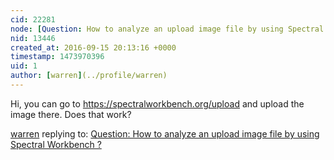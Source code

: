 ```yaml
---
cid: 22281
node: [Question: How to analyze an upload image file by using Spectral Workbench ?](../notes/kirby123/09-13-2016/question-how-to-analyze-an-upload-image-file-by-using-spectral-workbench)
nid: 13446
created_at: 2016-09-15 20:13:16 +0000
timestamp: 1473970396
uid: 1
author: [warren](../profile/warren)
---
```


Hi, you can go to https://spectralworkbench.org/upload and upload the image there. Does that work?

[warren](../profile/warren) replying to: [Question: How to analyze an upload image file by using Spectral Workbench ?](../notes/kirby123/09-13-2016/question-how-to-analyze-an-upload-image-file-by-using-spectral-workbench)

